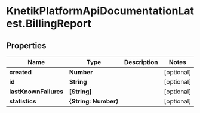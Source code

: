 # KnetikPlatformApiDocumentationLatest.BillingReport

## Properties
Name | Type | Description | Notes
------------ | ------------- | ------------- | -------------
**created** | **Number** |  | [optional] 
**id** | **String** |  | [optional] 
**lastKnownFailures** | **[String]** |  | [optional] 
**statistics** | **{String: Number}** |  | [optional] 


